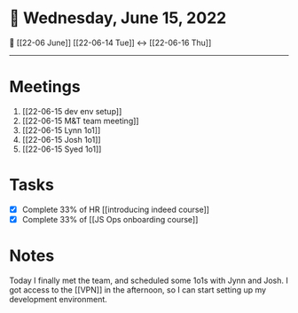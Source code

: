 # 📅  Wednesday, June 15, 2022
🔀 [[22-06 June]]
 [[22-06-14 Tue]] ↔ [[22-06-16 Thu]]

---
# Meetings
1. [[22-06-15 dev env setup]]
2. [[22-06-15 M&T team meeting]]
3. [[22-06-15 Lynn 1o1]]
4. [[22-06-15 Josh 1o1]]
5. [[22-06-15 Syed 1o1]]

# Tasks
- [x] Complete 33% of HR [[introducing indeed course]]
- [x] Complete 33% of [[JS Ops onboarding course]]

# Notes
Today I finally met the team, and scheduled some 1o1s with Jynn and Josh. I got access to the [[VPN]] in the afternoon, so I can start setting up my development environment. 